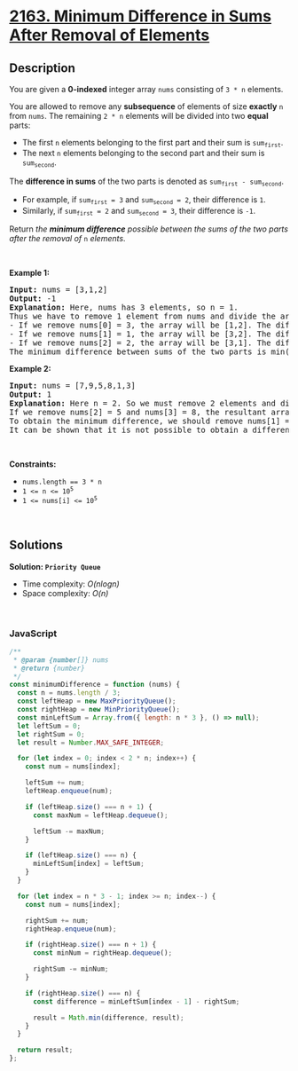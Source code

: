 # [2163. Minimum Difference in Sums After Removal of Elements](https://leetcode.com/problems/minimum-difference-in-sums-after-removal-of-elements)

## Description

<div class="elfjS" data-track-load="description_content"><p>You are given a <strong>0-indexed</strong> integer array <code>nums</code> consisting of <code>3 * n</code> elements.</p>

<p>You are allowed to remove any <strong>subsequence</strong> of elements of size <strong>exactly</strong> <code>n</code> from <code>nums</code>. The remaining <code>2 * n</code> elements will be divided into two <strong>equal</strong> parts:</p>

<ul>
	<li>The first <code>n</code> elements belonging to the first part and their sum is <code>sum<sub>first</sub></code>.</li>
	<li>The next <code>n</code> elements belonging to the second part and their sum is <code>sum<sub>second</sub></code>.</li>
</ul>

<p>The <strong>difference in sums</strong> of the two parts is denoted as <code>sum<sub>first</sub> - sum<sub>second</sub></code>.</p>

<ul>
	<li>For example, if <code>sum<sub>first</sub> = 3</code> and <code>sum<sub>second</sub> = 2</code>, their difference is <code>1</code>.</li>
	<li>Similarly, if <code>sum<sub>first</sub> = 2</code> and <code>sum<sub>second</sub> = 3</code>, their difference is <code>-1</code>.</li>
</ul>

<p>Return <em>the <strong>minimum difference</strong> possible between the sums of the two parts after the removal of </em><code>n</code><em> elements</em>.</p>

<p>&nbsp;</p>
<p><strong class="example">Example 1:</strong></p>

<pre><strong>Input:</strong> nums = [3,1,2]
<strong>Output:</strong> -1
<strong>Explanation:</strong> Here, nums has 3 elements, so n = 1. 
Thus we have to remove 1 element from nums and divide the array into two equal parts.
- If we remove nums[0] = 3, the array will be [1,2]. The difference in sums of the two parts will be 1 - 2 = -1.
- If we remove nums[1] = 1, the array will be [3,2]. The difference in sums of the two parts will be 3 - 2 = 1.
- If we remove nums[2] = 2, the array will be [3,1]. The difference in sums of the two parts will be 3 - 1 = 2.
The minimum difference between sums of the two parts is min(-1,1,2) = -1. 
</pre>

<p><strong class="example">Example 2:</strong></p>

<pre><strong>Input:</strong> nums = [7,9,5,8,1,3]
<strong>Output:</strong> 1
<strong>Explanation:</strong> Here n = 2. So we must remove 2 elements and divide the remaining array into two parts containing two elements each.
If we remove nums[2] = 5 and nums[3] = 8, the resultant array will be [7,9,1,3]. The difference in sums will be (7+9) - (1+3) = 12.
To obtain the minimum difference, we should remove nums[1] = 9 and nums[4] = 1. The resultant array becomes [7,5,8,3]. The difference in sums of the two parts is (7+5) - (8+3) = 1.
It can be shown that it is not possible to obtain a difference smaller than 1.
</pre>

<p>&nbsp;</p>
<p><strong>Constraints:</strong></p>

<ul>
	<li><code>nums.length == 3 * n</code></li>
	<li><code>1 &lt;= n &lt;= 10<sup>5</sup></code></li>
	<li><code>1 &lt;= nums[i] &lt;= 10<sup>5</sup></code></li>
</ul>
</div>

<p>&nbsp;</p>

## Solutions

**Solution: `Priority Queue`**

- Time complexity: <em>O(nlogn)</em>
- Space complexity: <em>O(n)</em>

<p>&nbsp;</p>

### **JavaScript**

```js
/**
 * @param {number[]} nums
 * @return {number}
 */
const minimumDifference = function (nums) {
  const n = nums.length / 3;
  const leftHeap = new MaxPriorityQueue();
  const rightHeap = new MinPriorityQueue();
  const minLeftSum = Array.from({ length: n * 3 }, () => null);
  let leftSum = 0;
  let rightSum = 0;
  let result = Number.MAX_SAFE_INTEGER;

  for (let index = 0; index < 2 * n; index++) {
    const num = nums[index];

    leftSum += num;
    leftHeap.enqueue(num);

    if (leftHeap.size() === n + 1) {
      const maxNum = leftHeap.dequeue();

      leftSum -= maxNum;
    }

    if (leftHeap.size() === n) {
      minLeftSum[index] = leftSum;
    }
  }

  for (let index = n * 3 - 1; index >= n; index--) {
    const num = nums[index];

    rightSum += num;
    rightHeap.enqueue(num);

    if (rightHeap.size() === n + 1) {
      const minNum = rightHeap.dequeue();

      rightSum -= minNum;
    }

    if (rightHeap.size() === n) {
      const difference = minLeftSum[index - 1] - rightSum;

      result = Math.min(difference, result);
    }
  }

  return result;
};
```
